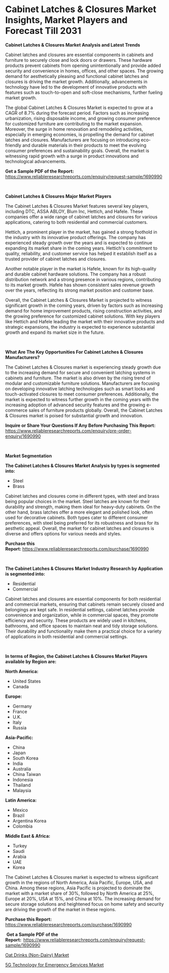 <p><h1>Cabinet Latches & Closures Market Insights, Market Players and Forecast Till 2031</h1></p><p><strong>Cabinet Latches & Closures Market Analysis and Latest Trends</strong></p>
<p><p>Cabinet latches and closures are essential components in cabinets and furniture to securely close and lock doors or drawers. These hardware products prevent cabinets from opening unintentionally and provide added security and convenience in homes, offices, and other spaces. The growing demand for aesthetically pleasing and functional cabinet latches and closures is driving the market growth. Additionally, advancements in technology have led to the development of innovative products with features such as touch-to-open and soft-close mechanisms, further fueling market growth.</p><p>The global Cabinet Latches & Closures Market is expected to grow at a CAGR of 8.7% during the forecast period. Factors such as increasing urbanization, rising disposable income, and growing consumer preference for customized furniture are contributing to the market expansion. Moreover, the surge in home renovation and remodeling activities, especially in emerging economies, is propelling the demand for cabinet latches and closures. Manufacturers are focusing on introducing eco-friendly and durable materials in their products to meet the evolving consumer preferences and sustainability goals. Overall, the market is witnessing rapid growth with a surge in product innovations and technological advancements.</p></p>
<p><strong>Get a Sample PDF of the Report:&nbsp;</strong> <a href="https://www.reliableresearchreports.com/enquiry/request-sample/1690990">https://www.reliableresearchreports.com/enquiry/request-sample/1690990</a></p>
<p>&nbsp;</p>
<p><strong>Cabinet Latches & Closures Major Market Players</strong></p>
<p><p>The Cabinet Latches & Closures Market features several key players, including DTC, ASSA ABLOY, Blum Inc, Hettich, and Hafele. These companies offer a wide range of cabinet latches and closures for various applications, catering to both residential and commercial customers.</p><p>Hettich, a prominent player in the market, has gained a strong foothold in the industry with its innovative product offerings. The company has experienced steady growth over the years and is expected to continue expanding its market share in the coming years. Hettich's commitment to quality, reliability, and customer service has helped it establish itself as a trusted provider of cabinet latches and closures.</p><p>Another notable player in the market is Hafele, known for its high-quality and durable cabinet hardware solutions. The company has a robust distribution network and a strong presence in various regions, contributing to its market growth. Hafele has shown consistent sales revenue growth over the years, reflecting its strong market position and customer base.</p><p>Overall, the Cabinet Latches & Closures Market is projected to witness significant growth in the coming years, driven by factors such as increasing demand for home improvement products, rising construction activities, and the growing preference for customized cabinet solutions. With key players like Hettich and Hafele leading the market with their innovative products and strategic expansions, the industry is expected to experience substantial growth and expand its market size in the future.</p></p>
<p>&nbsp;</p>
<p><strong>What Are The Key Opportunities For Cabinet Latches & Closures Manufacturers?</strong></p>
<p><p>The Cabinet Latches & Closures market is experiencing steady growth due to the increasing demand for secure and convenient latching systems in cabinets and furniture. The market is also driven by the rising trend of modular and customizable furniture solutions. Manufacturers are focusing on developing innovative latching technologies such as smart locks and touch-activated closures to meet consumer preferences. Additionally, the market is expected to witness further growth in the coming years with the increasing adoption of advanced security features and the growing e-commerce sales of furniture products globally. Overall, the Cabinet Latches & Closures market is poised for substantial growth and innovation.</p></p>
<p><strong>Inquire or Share Your Questions If Any Before Purchasing This Report:</strong> <a href="https://www.reliableresearchreports.com/enquiry/pre-order-enquiry/1690990">https://www.reliableresearchreports.com/enquiry/pre-order-enquiry/1690990</a></p>
<p>&nbsp;</p>
<p><strong>Market Segmentation</strong></p>
<p><strong>The Cabinet Latches & Closures Market Analysis by types is segmented into:</strong></p>
<p><ul><li>Steel</li><li>Brass</li></ul></p>
<p><p>Cabinet latches and closures come in different types, with steel and brass being popular choices in the market. Steel latches are known for their durability and strength, making them ideal for heavy-duty cabinets. On the other hand, brass latches offer a more elegant and polished look, often used for decorative cabinets. Both types cater to different consumer preferences, with steel being preferred for its robustness and brass for its aesthetic appeal. Overall, the market for cabinet latches and closures is diverse and offers options for various needs and styles.</p></p>
<p><strong>Purchase this Report:&nbsp;</strong><a href="https://www.reliableresearchreports.com/purchase/1690990">https://www.reliableresearchreports.com/purchase/1690990</a></p>
<p>&nbsp;</p>
<p><strong>The Cabinet Latches & Closures Market Industry Research by Application is segmented into:</strong></p>
<p><ul><li>Residential</li><li>Commercial</li></ul></p>
<p><p>Cabinet latches and closures are essential components for both residential and commercial markets, ensuring that cabinets remain securely closed and belongings are kept safe. In residential settings, cabinet latches provide convenience and organization, while in commercial spaces, they promote efficiency and security. These products are widely used in kitchens, bathrooms, and office spaces to maintain neat and tidy storage solutions. Their durability and functionality make them a practical choice for a variety of applications in both residential and commercial settings.</p></p>
<p>&nbsp;</p>
<p><strong>In terms of Region, the Cabinet Latches & Closures Market Players available by Region are:</strong></p>
<p>
    <p> <strong> North America: </strong>
        <ul>
            <li>United States</li>
            <li>Canada</li>
        </ul>
        </p> 
    <p> <strong> Europe: </strong>
        <ul>
            <li>Germany</li>
            <li>France</li>
            <li>U.K.</li>
            <li>Italy</li>
            <li>Russia</li>
        </ul>
        </p> 
    <p> <strong> Asia-Pacific: </strong>
        <ul>
            <li>China</li>
            <li>Japan</li>
            <li>South Korea</li>
            <li>India</li>
            <li>Australia</li>
            <li>China Taiwan</li>
            <li>Indonesia</li>
            <li>Thailand</li>
            <li>Malaysia</li>
        </ul>
        </p> 
    <p> <strong> Latin America: </strong>
        <ul>
            <li>Mexico</li>
            <li>Brazil</li>
            <li>Argentina Korea</li>
            <li>Colombia</li>
        </ul>
        </p> 
    <p> <strong> Middle East & Africa: </strong>
        <ul>
            <li>Turkey</li>
            <li>Saudi</li>
            <li>Arabia</li>
            <li>UAE</li>
            <li>Korea</li>
        </ul>
    </p>
    </p>
<p><p>The Cabinet Latches & Closures market is expected to witness significant growth in the regions of North America, Asia Pacific, Europe, USA, and China. Among these regions, Asia Pacific is projected to dominate the market with a market share of 30%, followed by North America at 25%, Europe at 20%, USA at 15%, and China at 10%. The increasing demand for secure storage solutions and heightened focus on home safety and security are driving the growth of the market in these regions.</p></p>
<p><strong>Purchase this Report: </strong><a href="https://www.reliableresearchreports.com/purchase/1690990">https://www.reliableresearchreports.com/purchase/1690990</a></p>
<p>&nbsp;<strong>Get a Sample PDF of the Report:&nbsp;&nbsp;</strong><a href="https://www.reliableresearchreports.com/enquiry/request-sample/1690990">https://www.reliableresearchreports.com/enquiry/request-sample/1690990</a></p>
<p><strong></strong></p>
<p><p><a href="https://issuu.com/reportprime-2/docs/oat-drinks-non-dairy-market-size-2030.pptx">Oat Drinks (Non-Dairy) Market</a></p><p><a href="https://issuu.com/reportprime-2/docs/5g-technology-for-emergency-services-market-size-2">5G Technology for Emergency Services Market</a></p></p>